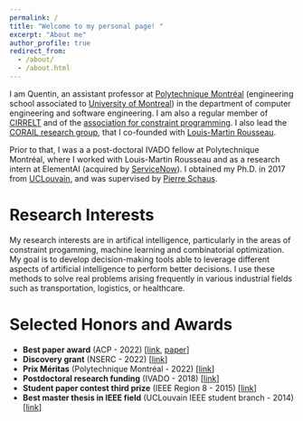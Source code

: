 ```yaml
---
permalink: /
title: "Welcome to my personal page! "
excerpt: "About me"
author_profile: true
redirect_from: 
  - /about/
  - /about.html
---
```


<meta http-equiv='cache-control' content='no-cache'> 
<meta http-equiv='expires' content='0'> 
<meta http-equiv='pragma' content='no-cache'>


I am Quentin, an assistant professor at [Polytechnique Montréal](https://polymtl.ca/en) (engineering school associated to [University of Montreal](https://www.umontreal.ca/en/))
in the department of computer engineering and software engineering. I am also a regular member of [CIRRELT](https://www.cirrelt.ca/default.aspx) and of the [association for constraint programming](https://www.a4cp.org/). I also lead the [CORAIL research group](https://corail-research.github.io/), that I co-founded with [Louis-Martin Rousseau](https://hanalog.ca/en/person/louis-martin-rousseau/).


Prior to that, I was a a post-doctoral IVADO fellow at Polytechnique Montréal, where I worked with Louis-Martin Rousseau and as a research intern at ElementAI (acquired by [ServiceNow](https://www.servicenow.com/research/)).  I obtained my Ph.D. in 2017 from [UCLouvain](https://www.google.com/search?hl=fr&q=UCLouvain), and was supervised by [Pierre Schaus](https://www.info.ucl.ac.be/~pschaus/).


Research Interests
======
My research interests are in artifical intelligence, particularly in the areas of constraint progamming, machine learning and combinatorial optimization. 
My goal is to develop decision-making tools able to leverage different aspects of artificial intelligence to perform better decisions. 
I use these methods to solve real problems arising frequently in various industrial fields such as transportation, logistics, or healthcare.

Selected Honors and Awards
======

* **Best paper award** (ACP - 2022) [[link](https://www.a4cp.org/awards/paper-awards), [paper](https://drops.dagstuhl.de/opus/volltexte/2022/16664/pdf/LIPIcs-CP-2022-35.pdf)]
* **Discovery grant** (NSERC - 2022) [[link](https://www.nserc-crsng.gc.ca/NSERC-CRSNG/FundingDecisions-DecisionsFinancement/ResearchGrants-SubventionsDeRecherche/ResultsInsDetail-ResultatsEtabDetails_eng.asp?Year=2022&Institution=20)]
* **Prix Méritas** (Polytechnique Montréal - 2022) [[link](https://www.polymtl.ca/carrefour-actualite/nouvelles/gala-meritas-2021-2022-la-communaute-etudiante-de-polytechnique-recompense-48-enseignantes-et)]
* **Postdoctoral research funding** (IVADO - 2018) [[link](http://ivado.ca/en/research-community/)]
* **Student paper contest third prize** (IEEE Region 8 - 2015) [[link](https://ieeer8.org/student-activities/sa-spc/sa-spc-hall-of-fame/congratulations-to-spc-2015-winners/)]
* **Best master thesis in IEEE field** (UCLouvain IEEE student branch - 2014) [[link](https://sites.uclouvain.be/ieee/student-paper-contest/)]